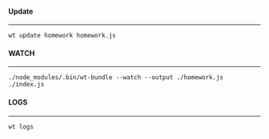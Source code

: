 #### Update
---

```
wt update homework homework.js
```

#### WATCH
---

```
./node_modules/.bin/wt-bundle --watch --output ./homework.js ./index.js
```

#### LOGS
---

```
wt logs
```



